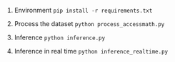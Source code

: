 1. Environment
    `pip install -r requirements.txt`

2. Process the dataset 
    `python process_accessmath.py`
3. Inference
    `python inference.py`
4. Inference in real time
    `python inference_realtime.py`